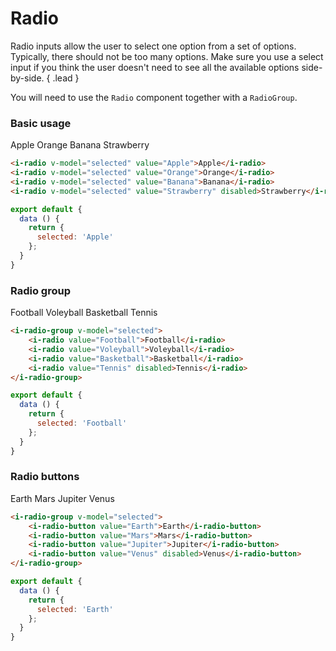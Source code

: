 # Radio
Radio inputs allow the user to select one option from a set of options. Typically, there should not be too many options. 
Make sure you use a select input if you think the user doesn't need to see all the available options side-by-side. { .lead }

You will need to use the `Radio` component together with a `RadioGroup`.

### Basic usage

<i-radio v-model="selected" value="Apple">Apple</i-radio>
<i-radio v-model="selected" value="Orange">Orange</i-radio>
<i-radio v-model="selected" value="Banana">Banana</i-radio>
<i-radio v-model="selected" value="Strawberry" disabled>Strawberry</i-radio>

~~~html
<i-radio v-model="selected" value="Apple">Apple</i-radio>
<i-radio v-model="selected" value="Orange">Orange</i-radio>
<i-radio v-model="selected" value="Banana">Banana</i-radio>
<i-radio v-model="selected" value="Strawberry" disabled>Strawberry</i-radio>
~~~

~~~js
export default {
  data () {
    return {
      selected: 'Apple'
    };
  }
}
~~~

### Radio group

<i-radio-group v-model="selectedGroup">
    <i-radio value="Football">Football</i-radio>
    <i-radio value="Voleyball">Voleyball</i-radio>
    <i-radio value="Basketball">Basketball</i-radio>
    <i-radio value="Tennis" disabled>Tennis</i-radio>
</i-radio-group>

~~~html
<i-radio-group v-model="selected">
    <i-radio value="Football">Football</i-radio>
    <i-radio value="Voleyball">Voleyball</i-radio>
    <i-radio value="Basketball">Basketball</i-radio>
    <i-radio value="Tennis" disabled>Tennis</i-radio>
</i-radio-group>
~~~

~~~js
export default {
  data () {
    return {
      selected: 'Football'
    };
  }
}
~~~

### Radio buttons
<i-radio-group v-model="selectedButton">
    <i-radio-button value="Earth">Earth</i-radio-button>
    <i-radio-button value="Mars">Mars</i-radio-button>
    <i-radio-button value="Jupiter">Jupiter</i-radio-button>
    <i-radio-button value="Venus" disabled>Venus</i-radio-button>
</i-radio-group>

~~~html
<i-radio-group v-model="selected">
    <i-radio-button value="Earth">Earth</i-radio-button>
    <i-radio-button value="Mars">Mars</i-radio-button>
    <i-radio-button value="Jupiter">Jupiter</i-radio-button>
    <i-radio-button value="Venus" disabled>Venus</i-radio-button>
</i-radio-group>
~~~

~~~js
export default {
  data () {
    return {
      selected: 'Earth'
    };
  }
}
~~~

